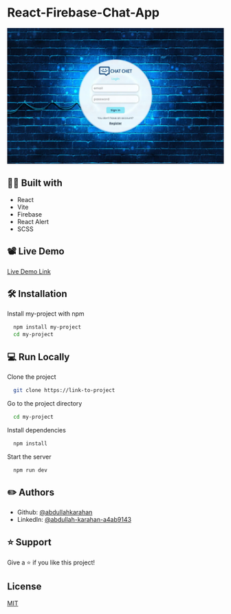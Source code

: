 # React-Firebase-Chat-App






![App Screenshot](https://github.com/abdullahkarahan/React-Firebase-Chat-App/blob/main/public/chat-app-screen.JPG)


##  👨‍💻  Built with

- React
- Vite
- Firebase
- React Alert
- SCSS


## 📽 Live Demo

  [Live Demo Link](https://my-react-firebase-chat-app.netlify.app/)
 
##  🛠 Installation

Install my-project with npm

```bash
  npm install my-project
  cd my-project
```
    
## 💻 Run Locally

Clone the project

```bash
  git clone https://link-to-project
```

Go to the project directory

```bash
  cd my-project
```

Install dependencies

```bash
  npm install
```

Start the server

```bash
  npm run dev
```


## ✏️ Authors

- Github: [@abdullahkarahan](https://github.com/abdullahkarahan)
- LinkedIn: [@abdullah-karahan-a4ab9143](https://www.linkedin.com/in/abdullah-karahan-a4ab9143/)




## ⭐️ Support

Give a ⭐️ if you like this project!


## License

[MIT](https://choosealicense.com/licenses/mit/)
